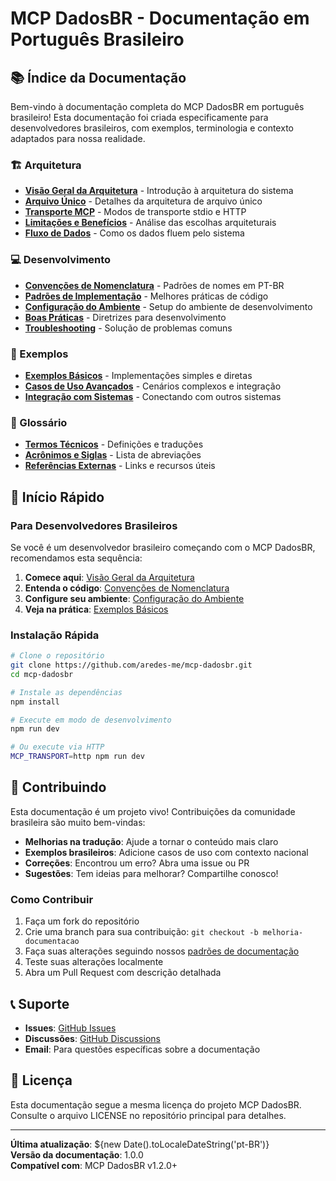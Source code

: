 # MCP DadosBR - Documentação em Português Brasileiro

## 📚 Índice da Documentação

Bem-vindo à documentação completa do MCP DadosBR em português brasileiro! Esta documentação foi criada especificamente para desenvolvedores brasileiros, com exemplos, terminologia e contexto adaptados para nossa realidade.

### 🏗️ Arquitetura

- [**Visão Geral da Arquitetura**](arquitetura/visao-geral.md) - Introdução à arquitetura do sistema
- [**Arquivo Único**](arquitetura/arquivo-unico.md) - Detalhes da arquitetura de arquivo único
- [**Transporte MCP**](arquitetura/transporte-mcp.md) - Modos de transporte stdio e HTTP
- [**Limitações e Benefícios**](arquitetura/limitacoes-beneficios.md) - Análise das escolhas arquiteturais
- [**Fluxo de Dados**](arquitetura/fluxo-dados.md) - Como os dados fluem pelo sistema

### 💻 Desenvolvimento

- [**Convenções de Nomenclatura**](desenvolvimento/convencoes-nomenclatura.md) - Padrões de nomes em PT-BR
- [**Padrões de Implementação**](desenvolvimento/padroes-implementacao.md) - Melhores práticas de código
- [**Configuração do Ambiente**](desenvolvimento/configuracao-ambiente.md) - Setup do ambiente de desenvolvimento
- [**Boas Práticas**](desenvolvimento/boas-praticas.md) - Diretrizes para desenvolvimento
- [**Troubleshooting**](desenvolvimento/troubleshooting.md) - Solução de problemas comuns

### 📖 Exemplos

- [**Exemplos Básicos**](exemplos/basicos/) - Implementações simples e diretas
- [**Casos de Uso Avançados**](exemplos/avancados/) - Cenários complexos e integração
- [**Integração com Sistemas**](exemplos/integracao/) - Conectando com outros sistemas

### 📝 Glossário

- [**Termos Técnicos**](glossario/termos-tecnicos.md) - Definições e traduções
- [**Acrônimos e Siglas**](glossario/acronimos-siglas.md) - Lista de abreviações
- [**Referências Externas**](glossario/referencias-externas.md) - Links e recursos úteis

## 🚀 Início Rápido

### Para Desenvolvedores Brasileiros

Se você é um desenvolvedor brasileiro começando com o MCP DadosBR, recomendamos esta sequência:

1. **Comece aqui**: [Visão Geral da Arquitetura](arquitetura/visao-geral.md)
2. **Entenda o código**: [Convenções de Nomenclatura](desenvolvimento/convencoes-nomenclatura.md)
3. **Configure seu ambiente**: [Configuração do Ambiente](desenvolvimento/configuracao-ambiente.md)
4. **Veja na prática**: [Exemplos Básicos](exemplos/basicos/)

### Instalação Rápida

```bash
# Clone o repositório
git clone https://github.com/aredes-me/mcp-dadosbr.git
cd mcp-dadosbr

# Instale as dependências
npm install

# Execute em modo de desenvolvimento
npm run dev

# Ou execute via HTTP
MCP_TRANSPORT=http npm run dev
```

## 🤝 Contribuindo

Esta documentação é um projeto vivo! Contribuições da comunidade brasileira são muito bem-vindas:

- **Melhorias na tradução**: Ajude a tornar o conteúdo mais claro
- **Exemplos brasileiros**: Adicione casos de uso com contexto nacional
- **Correções**: Encontrou um erro? Abra uma issue ou PR
- **Sugestões**: Tem ideias para melhorar? Compartilhe conosco!

### Como Contribuir

1. Faça um fork do repositório
2. Crie uma branch para sua contribuição: `git checkout -b melhoria-documentacao`
3. Faça suas alterações seguindo nossos [padrões de documentação](desenvolvimento/boas-praticas.md)
4. Teste suas alterações localmente
5. Abra um Pull Request com descrição detalhada

## 📞 Suporte

- **Issues**: [GitHub Issues](https://github.com/aredes-me/mcp-dadosbr/issues)
- **Discussões**: [GitHub Discussions](https://github.com/aredes-me/mcp-dadosbr/discussions)
- **Email**: Para questões específicas sobre a documentação

## 📄 Licença

Esta documentação segue a mesma licença do projeto MCP DadosBR. Consulte o arquivo LICENSE no repositório principal para detalhes.

---

**Última atualização**: ${new Date().toLocaleDateString('pt-BR')}  
**Versão da documentação**: 1.0.0  
**Compatível com**: MCP DadosBR v1.2.0+